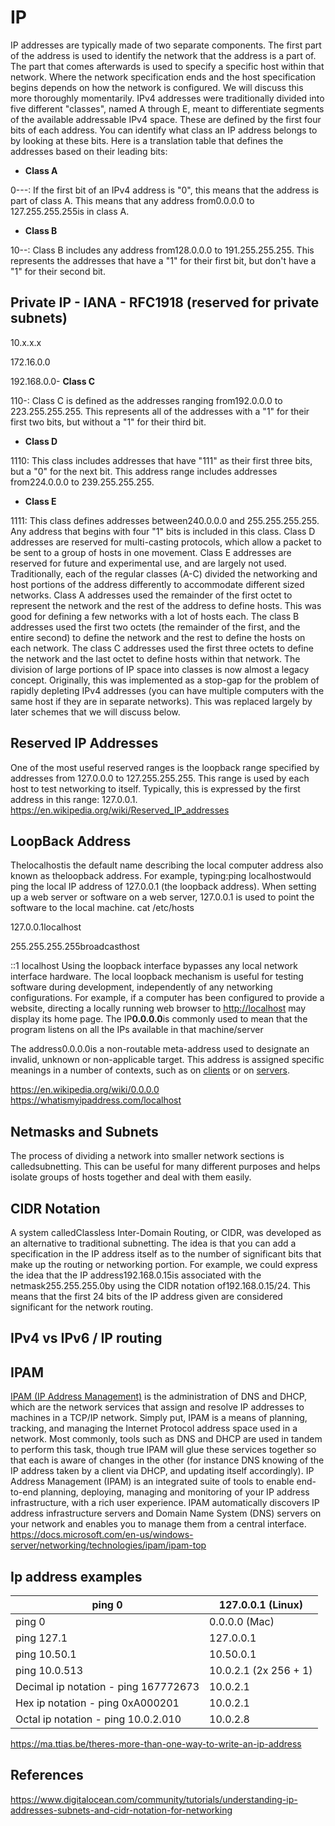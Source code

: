 # IP

IP addresses are typically made of two separate components. The first part of the address is used to identify the network that the address is a part of. The part that comes afterwards is used to specify a specific host within that network.
Where the network specification ends and the host specification begins depends on how the network is configured. We will discuss this more thoroughly momentarily.
IPv4 addresses were traditionally divided into five different "classes", named A through E, meant to differentiate segments of the available addressable IPv4 space. These are defined by the first four bits of each address. You can identify what class an IP address belongs to by looking at these bits.
Here is a translation table that defines the addresses based on their leading bits:

- **Class A**

0---: If the first bit of an IPv4 address is "0", this means that the address is part of class A. This means that any address from0.0.0.0 to 127.255.255.255is in class A.

- **Class B**

10--: Class B includes any address from128.0.0.0 to 191.255.255.255. This represents the addresses that have a "1" for their first bit, but don't have a "1" for their second bit.

## Private IP - IANA - RFC1918 (reserved for private subnets)

10.x.x.x

172.16.0.0

192.168.0.0-  **Class C**

110-: Class C is defined as the addresses ranging from192.0.0.0 to 223.255.255.255. This represents all of the addresses with a "1" for their first two bits, but without a "1" for their third bit.

- **Class D**

1110: This class includes addresses that have "111" as their first three bits, but a "0" for the next bit. This address range includes addresses from224.0.0.0 to 239.255.255.255.

- **Class E**

1111: This class defines addresses between240.0.0.0 and 255.255.255.255. Any address that begins with four "1" bits is included in this class.
Class D addresses are reserved for multi-casting protocols, which allow a packet to be sent to a group of hosts in one movement. Class E addresses are reserved for future and experimental use, and are largely not used.
Traditionally, each of the regular classes (A-C) divided the networking and host portions of the address differently to accommodate different sized networks. Class A addresses used the remainder of the first octet to represent the network and the rest of the address to define hosts. This was good for defining a few networks with a lot of hosts each.
The class B addresses used the first two octets (the remainder of the first, and the entire second) to define the network and the rest to define the hosts on each network. The class C addresses used the first three octets to define the network and the last octet to define hosts within that network.
The division of large portions of IP space into classes is now almost a legacy concept. Originally, this was implemented as a stop-gap for the problem of rapidly depleting IPv4 addresses (you can have multiple computers with the same host if they are in separate networks). This was replaced largely by later schemes that we will discuss below.

## Reserved IP Addresses

One of the most useful reserved ranges is the loopback range specified by addresses from 127.0.0.0 to 127.255.255.255. This range is used by each host to test networking to itself. Typically, this is expressed by the first address in this range: 127.0.0.1.
<https://en.wikipedia.org/wiki/Reserved_IP_addresses>

## LoopBack Address

Thelocalhostis the default name describing the local computer address also known as theloopback address. For example, typing:ping localhostwould ping the local IP address of 127.0.0.1 (the loopback address). When setting up a web server or software on a web server, 127.0.0.1 is used to point the software to the local machine.
cat /etc/hosts

127.0.0.1localhost

255.255.255.255broadcasthost

::1 localhost
Using the loopback interface bypasses any local network interface hardware. The local loopback mechanism is useful for testing software during development, independently of any networking configurations. For example, if a computer has been configured to provide a website, directing a locally running web browser to <http://localhost> may display its home page.
The IP**0.0.0.0**is commonly used to mean that the program listens on all the IPs available in that machine/server

The address0.0.0.0is a non-routable meta-address used to designate an invalid, unknown or non-applicable target. This address is assigned specific meanings in a number of contexts, such as on [clients](https://en.wikipedia.org/wiki/Client_(computing)) or on [servers](https://en.wikipedia.org/wiki/Server_(computing)).

<https://en.wikipedia.org/wiki/0.0.0.0>
<https://whatismyipaddress.com/localhost>

## Netmasks and Subnets

The process of dividing a network into smaller network sections is calledsubnetting. This can be useful for many different purposes and helps isolate groups of hosts together and deal with them easily.

## CIDR Notation

A system calledClassless Inter-Domain Routing, or CIDR, was developed as an alternative to traditional subnetting. The idea is that you can add a specification in the IP address itself as to the number of significant bits that make up the routing or networking portion.
For example, we could express the idea that the IP address192.168.0.15is associated with the netmask255.255.255.0by using the CIDR notation of192.168.0.15/24. This means that the first 24 bits of the IP address given are considered significant for the network routing.

## IPv4 vs IPv6 / IP routing

## IPAM

[IPAM (IP Address Management)](https://www.infoblox.com/products/ipam-dhcp/) is the administration of DNS and DHCP, which are the network services that assign and resolve IP addresses to machines in a TCP/IP network. Simply put, IPAM is a means of planning, tracking, and managing the Internet Protocol address space used in a network. Most commonly, tools such as DNS and DHCP are used in tandem to perform this task, though true IPAM will glue these services together so that each is aware of changes in the other (for instance DNS knowing of the IP address taken by a client via DHCP, and updating itself accordingly).
IP Address Management (IPAM) is an integrated suite of tools to enable end-to-end planning, deploying, managing and monitoring of your IP address infrastructure, with a rich user experience. IPAM automatically discovers IP address infrastructure servers and Domain Name System (DNS) servers on your network and enables you to manage them from a central interface.
<https://docs.microsoft.com/en-us/windows-server/networking/technologies/ipam/ipam-top>

## Ip address examples

| ping 0                               | 127.0.0.1 (Linux)     |
|--------------------------------------|-----------------------|
| ping 0                               | 0.0.0.0 (Mac)         |
| ping 127.1                           | 127.0.0.1             |
| ping 10.50.1                         | 10.50.0.1             |
| ping 10.0.513                        | 10.0.2.1 (2x 256 + 1) |
| Decimal ip notation - ping 167772673 | 10.0.2.1              |
| Hex ip notation - ping 0xA000201     | 10.0.2.1              |
| Octal ip notation - ping 10.0.2.010  | 10.0.2.8              |
<https://ma.ttias.be/theres-more-than-one-way-to-write-an-ip-address>

## References

<https://www.digitalocean.com/community/tutorials/understanding-ip-addresses-subnets-and-cidr-notation-for-networking>
